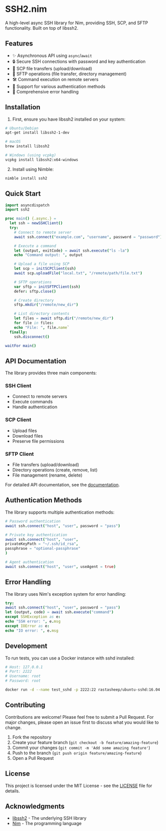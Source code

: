 # SSH2.nim

A high-level async SSH library for Nim, providing SSH, SCP, and SFTP functionality. Built on top of libssh2.

## Features

- ✨ Asynchronous API using `async`/`await`
- 🔒 Secure SSH connections with password and key authentication
- 📂 SCP file transfers (upload/download)
- 📁 SFTP operations (file transfer, directory management)
- 🛠️ Command execution on remote servers
- 🔐 Support for various authentication methods
- 📝 Comprehensive error handling

## Installation

1. First, ensure you have libssh2 installed on your system:

```bash
# Ubuntu/Debian
apt-get install libssh2-1-dev

# macOS
brew install libssh2

# Windows (using vcpkg)
vcpkg install libssh2:x64-windows
```

2. Install using Nimble:

```bash
nimble install ssh2
```

## Quick Start

```nim
import asyncdispatch
import ssh2

proc main() {.async.} =
  let ssh = newSSHClient()
  try:
    # Connect to remote server
    await ssh.connect("example.com", "username", password = "password")

    # Execute a command
    let (output, exitCode) = await ssh.execute("ls -la")
    echo "Command output: ", output

    # Upload a file using SCP
    let scp = initSCPClient(ssh)
    await scp.uploadFile("local.txt", "/remote/path/file.txt")

    # SFTP operations
    var sftp = initSFTPClient(ssh)
    defer: sftp.close()

    # Create directory
    sftp.mkdir("/remote/new_dir")

    # List directory contents
    let files = await sftp.dir("/remote/new_dir")
    for file in files:
    echo "File: ", file.name`
  finally:
    ssh.disconnect()

waitFor main()
```

## API Documentation

The library provides three main components:

### SSH Client
- Connect to remote servers
- Execute commands
- Handle authentication

### SCP Client
- Upload files
- Download files
- Preserve file permissions

### SFTP Client
- File transfers (upload/download)
- Directory operations (create, remove, list)
- File management (rename, delete)

For detailed API documentation, see the [documentation](https://nim-lang.org/docs/ssh2.html).

## Authentication Methods

The library supports multiple authentication methods:

```nim
# Password authentication
await ssh.connect("host", "user", password = "pass")

# Private key authentication
await ssh.connect("host", "user",
privateKeyPath = "~/.ssh/id_rsa",
passphrase = "optional-passphrase"
)

# Agent authentication
await ssh.connect("host", "user", useAgent = true)
```

## Error Handling

The library uses Nim's exception system for error handling:

```nim
try:
await ssh.connect("host", "user", password = "pass")
let (output, code) = await ssh.execute("command")
except SSHException as e:
echo "SSH error: ", e.msg
except IOError as e:
echo "IO error: ", e.msg
```

## Development

To run tests, you can use a Docker instance with sshd installed:

```bash
# Host: 127.0.0.1
# Port: 2222
# Username: root
# Password: root

docker run -d --name test_sshd -p 2222:22 rastasheep/ubuntu-sshd:16.04
```

## Contributing

Contributions are welcome! Please feel free to submit a Pull Request. For major changes, please open an issue first to discuss what you would like to change.

1. Fork the repository
2. Create your feature branch (`git checkout -b feature/amazing-feature`)
3. Commit your changes (`git commit -m 'Add some amazing feature'`)
4. Push to the branch (`git push origin feature/amazing-feature`)
5. Open a Pull Request

## License

This project is licensed under the MIT License - see the [LICENSE](LICENSE) file for details.

## Acknowledgments

- [libssh2](https://www.libssh2.org/) - The underlying SSH library
- [Nim](https://nim-lang.org/) - The programming language
